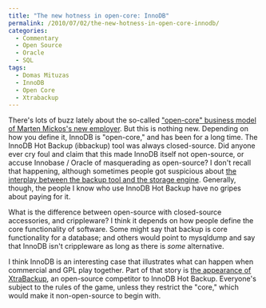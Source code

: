 ```yaml
---
title: "The new hotness in open-core: InnoDB"
permalink: /2010/07/02/the-new-hotness-in-open-core-innodb/
categories:
  - Commentary
  - Open Source
  - Oracle
  - SQL
tags:
  - Domas Mituzas
  - InnoDB
  - Open Core
  - Xtrabackup
---
```

There's lots of buzz lately about the so-called ["open-core" business model of Marten Mickos's new employer][1]. But this is nothing new. Depending on how you define it, InnoDB is "open-core," and has been for a long time. The InnoDB Hot Backup (ibbackup) tool was always closed-source. Did anyone ever cry foul and claim that this made InnoDB itself not open-source, or accuse Innobase / Oracle of masquerading as open-source? I don't recall that happening, although sometimes people got suspicious about [the interplay between the backup tool and the storage engine][2]. Generally, though, the people I know who use InnoDB Hot Backup have no gripes about paying for it.

What is the difference between open-source with closed-source accessories, and crippleware? I think it depends on how people define the core functionality of software. Some might say that backup is core functionality for a database; and others would point to mysqldump and say that InnoDB isn't crippleware as long as there is *some* alternative.

I think InnoDB is an interesting case that illustrates what can happen when commercial and GPL play together. Part of that story is [the appearance of XtraBackup][3], an open-source competitor to InnoDB Hot Backup. Everyone's subject to the rules of the game, unless they restrict the "core," which would make it non-open-source to begin with.

 [1]: http://www.computerworlduk.com/community/blogs/index.cfm?entryid=3048&#038;blogid=41
 [2]: http://mituzas.lt/2010/05/08/on-hot-backups/
 [3]: http://www.mysqlperformanceblog.com/2009/02/24/xtrabackup-open-source-alternative-for-innodb-hot-backup-call-for-ideas/
